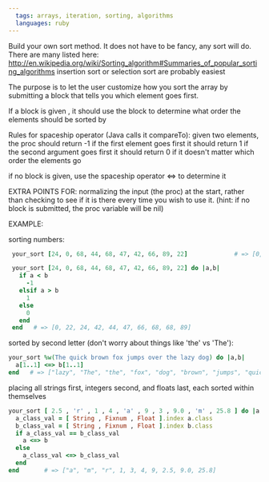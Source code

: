 ```yaml
---
  tags: arrays, iteration, sorting, algorithms
  languages: ruby
---
```


 Build your own sort method. It does not have to be fancy, any sort will do.
 There are many listed here: http://en.wikipedia.org/wiki/Sorting_algorithm#Summaries_of_popular_sorting_algorithms
 insertion sort or selection sort are probably easiest

 The purpose is to let the user customize how you sort the array by submitting a block that tells you which
 element goes first.

 If a block is given , it should use the block to determine what order the elements should be sorted by
 
 Rules for spaceship operator (Java calls it compareTo):
   given two elements, the proc should return -1 if the first element goes first
   it should return 1 if the second argument goes first
   it should return 0 if it doesn't matter which order the elements go

 if no block is given, use the spaceship operator <=> to determine it

 EXTRA POINTS FOR:
   normalizing the input (the proc) at the start, rather than checking to see if it is there every time
   you wish to use it. (hint: if no block is submitted, the proc variable will be nil)


 EXAMPLE: 

 sorting numbers:
```ruby
 your_sort [24, 0, 68, 44, 68, 47, 42, 66, 89, 22]             # => [0, 22, 24, 42, 44, 47, 66, 68, 68, 89]

 your_sort [24, 0, 68, 44, 68, 47, 42, 66, 89, 22] do |a,b|
   if a < b
     -1
   elsif a > b
     1
   else
     0
   end
 end   # => [0, 22, 24, 42, 44, 47, 66, 68, 68, 89]
```
 
 sorted by second letter (don't worry about things like 'the' vs 'The'):
 ```ruby
 your_sort %w(The quick brown fox jumps over the lazy dog) do |a,b|
   a[1..1] <=> b[1..1]
 end   # => ["lazy", "The", "the", "fox", "dog", "brown", "jumps", "quick", "over"]
```
 
 placing all strings first, integers second, and floats last, each sorted within themselves
 ```ruby
 your_sort [ 2.5 , 'r' , 1 , 4 , 'a' , 9 , 3 , 9.0 , 'm' , 25.8 ] do |a,b|
   a_class_val = [ String , Fixnum , Float ].index a.class
   b_class_val = [ String , Fixnum , Float ].index b.class
   if a_class_val == b_class_val
     a <=> b
   else
     a_class_val <=> b_class_val
   end
 end       # => ["a", "m", "r", 1, 3, 4, 9, 2.5, 9.0, 25.8]
```

